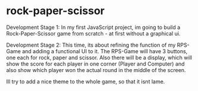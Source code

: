# rock-paper-scissor
Development Stage 1:
In my first JavaScript project, im going to build a Rock-Paper-Scissor game from scratch - at first without a graphical ui.

Development Stage 2:
This time, its about refining the function of my RPS-Game and adding a functional UI to it.
The RPS-Game will have 3 buttons, one each for rock, paper and scissor.
Also there will be a display, which will show the score for each player in one corner (Player and Computer)
and also show which player won the actual round in the middle of the screen.

Ill try to add a nice theme to the whole game, so that it isnt lame.
